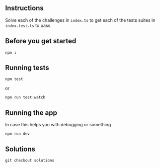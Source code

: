 ## Instructions

Solve each of the challenges in `index.ts` to get each of the tests suites in `index.test.ts` to pass.

## Before you get started

```
npm i
```

## Running tests

```
npm test
```

or

```
npm run test:watch
```

## Running the app

In case this helps you with debugging or something

```
npm run dev
```

## Solutions

```
git checkout solutions
```
